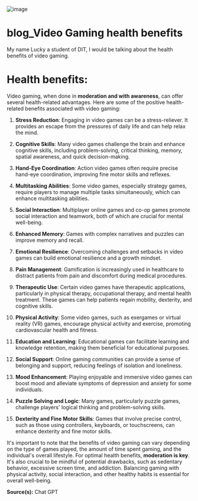 ![image](https://github.com/23W-GBAC/Boves556_Lucky/assets/148862792/6f942e35-2a2d-4da0-81d6-59e37749596f)
# blog_Video Gaming health benefits
My name Lucky a student of DIT, I would be talking about the health benefits of video gaming.
# Health benefits:
Video gaming, when done in **moderation and with awareness**, can offer several health-related advantages. Here are some of the positive health-related benefits associated with video gaming:

1. **Stress Reduction**: Engaging in video games can be a stress-reliever. It provides an escape from the pressures of daily life and can help relax the mind.

2. **Cognitive Skills**: Many video games challenge the brain and enhance cognitive skills, including problem-solving, critical thinking, memory, spatial awareness, and quick decision-making.

3. **Hand-Eye Coordination**: Action video games often require precise hand-eye coordination, improving fine motor skills and reflexes.

4. **Multitasking Abilities**: Some video games, especially strategy games, require players to manage multiple tasks simultaneously, which can enhance multitasking abilities.

5. **Social Interaction**: Multiplayer online games and co-op games promote social interaction and teamwork, both of which are crucial for mental well-being.

6. **Enhanced Memory**: Games with complex narratives and puzzles can improve memory and recall.

7. **Emotional Resilience**: Overcoming challenges and setbacks in video games can build emotional resilience and a growth mindset.

8. **Pain Management**: Gamification is increasingly used in healthcare to distract patients from pain and discomfort during medical procedures.

9. **Therapeutic Use**: Certain video games have therapeutic applications, particularly in physical therapy, occupational therapy, and mental health treatment. These games can help patients regain mobility, dexterity, and cognitive skills.

10. **Physical Activity**: Some video games, such as exergames or virtual reality (VR) games, encourage physical activity and exercise, promoting cardiovascular health and fitness.

11. **Education and Learning**: Educational games can facilitate learning and knowledge retention, making them beneficial for educational purposes.

12. **Social Support**: Online gaming communities can provide a sense of belonging and support, reducing feelings of isolation and loneliness.

13. **Mood Enhancement**: Playing enjoyable and immersive video games can boost mood and alleviate symptoms of depression and anxiety for some individuals.

14. **Puzzle Solving and Logic**: Many games, particularly puzzle games, challenge players' logical thinking and problem-solving skills.

15. **Dexterity and Fine Motor Skills**: Games that involve precise control, such as those using controllers, keyboards, or touchscreens, can enhance dexterity and fine motor skills.

It's important to note that the benefits of video gaming can vary depending on the type of games played, the amount of time spent gaming, and the individual's overall lifestyle. For optimal health benefits, **moderation is key**. It's also crucial to be mindful of potential drawbacks, such as sedentary behavior, excessive screen time, and addiction. Balancing gaming with physical activity, social interaction, and other healthy habits is essential for overall well-being.

**Source(s):** 
Chat GPT
